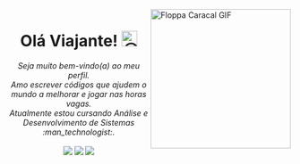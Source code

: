 <div> <img align="right" alt="Floppa Caracal GIF" src= "https://i.pinimg.com/564x/0c/93/50/0c9350bb74ac8862883fd9f08a9a82c9.jpg" = width="250" height="250" /> </div>
<h1 align="center">   Olá Viajante!  <img src="https://github.com/wervlad/wervlad/assets/24524555/766d336d-b87d-44ba-807c-c51de2bc6b4d" width="28px" alt="😉"> </h1> 
 <p align="center">
  <i>
   Seja muito bem-vindo(a)  ao meu perfil. <br>
   Amo escrever códigos que ajudem o mundo a melhorar e jogar nas horas vagas. <br> 
   Atualmente estou cursando Análise e Desenvolvimento de Sistemas :man_technologist:. <br>
  </i> <br>
  <a  href="https://www.instagram.com/juniorbenz777/" target="_blank"><img src="https://img.shields.io/badge/-Instagram-black?logo=instagram&logoColor=white&style=for-the-badge&logoWheight=50"></a>
  <a href = "mailto:henriquequeiroz.ads@hotmail.com"><img src="https://img.shields.io/badge/-Outlook-black?logo=microsoftoutlook&logoColor=white&style=for-the-badge&logoWheight=200"></a>
  <a href="https://www.linkedin.com/in/henriquequeirozads/" target="_blank"><img src="https://img.shields.io/badge/-Linkedln-black?logo=linkedin&logoColor=white&style=for-the-badge&logoWheight=50"" target="_blank"></a> 
 </p>




